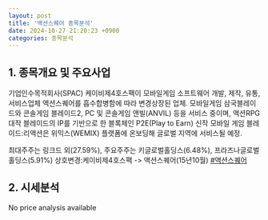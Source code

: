 ```yaml
---
layout: post
title: '액션스퀘어 종목분석'
date: 2024-10-27 21:20:23 +0900
categories: 종목분석
---
```


## 1. 종목개요 및 주요사업

기업인수목적회사(SPAC) 케이비제4호스팩이 모바일게임 소프트웨어 개발, 제작, 유통, 서비스업체 액션스퀘어를 흡수합병함에 따라 변경상장된 업체. 모바일게임 삼국블레이드와 콘솔게임 블레이드2, PC 및 콘솔게임 앤빌(ANVIL) 등을 서비스 중이며, 액션RPG 대작 블레이드의 IP를 기반으로 한 블록체인 P2E(Play to Earn) 신작 모바일 게임 블레이드:리액션은 위믹스(WEMIX) 플랫폼에 온보딩해 글로벌 지역에 서비스될 예정.

최대주주는 링크드 외(27.59%), 주요주주는 키글로벌홀딩스(6.48%), 프라즈나글로벌홀딩스(5.91%) 상호변경:케이비제4호스팩 -> 액션스퀘어(15년10월)
[#액션스퀘어](#)

## 2. 시세분석

No price analysis available
